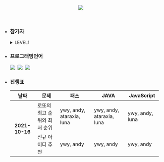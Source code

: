 <header>
  <img src="https://capsule-render.vercel.app/api?type=Rounded&color=timeGradient&height=300&section=header&text=Algorithm%20Study&animation=twinkling&fontSize=90&desc=Programmers&fontColor=ffffff&descAlignY=70&descAlign=82" />
</header>
 


<ul>
  <li>
    <h3>
      참가자
    </h3>
    <details>
      <summary>
        LEVEL1
      </summary>
      <div>
         <a href="https://github.com/YunWonYong/Programmers/tree/ywy">ywy</a>&nbsp;
         <a href="https://github.com/YunWonYong/Programmers/tree/andy">andy</a>&nbsp;
         <a href="https://github.com/YunWonYong/Programmers/tree/atraraxia">atraraxia</a>&nbsp;
         <a href="https://github.com/YunWonYong/Programmers/tree/luna">luna</a>&nbsp;
        <a href="https://github.com/YunWonYong/Programmers/tree/nattybear">nattybear</a>&nbsp;
      </div>
    </details> 
  </li>
  <li>
    <h3>
      프로그래밍언어
    </h3>
    <div>
      <img src="https://img.shields.io/badge/Java-5000B9?style=flat-square&logo=Java"/>&nbsp;
      <img src="https://img.shields.io/badge/JavaScipt-FFFFFF?style=flat-square&logo=JavaScript"/>&nbsp;
      <img src="https://img.shields.io/badge/C++-00599C?style=flat-square&logo=C%2B%2B"/>&nbsp;
    </div>
  </li>
  <li>
    <h3>
      진행표
    </h3>
    <table>
      <thead>
        <tr>
          <th>
            날짜
          </th>
          <th>
            문제
          </th>
          <th>
            패스
          </th>
          <th>
            JAVA
          </th>
          <th>
            JavaScript
          </th>      
        </tr>
      </thead>
      <tbody>
        <tr>
           <th rowspan="2">
             2021-10-16
          </th>
          <td>
            로또의 최고 순위와 최저 순위
          </td>
          <td>
            ywy, andy, ataraxia, luna
          </td>
          <td>
            ywy, andy, ataraxia, luna
          </td>
          <td>
            ywy, andy, luna
          </td>
        </tr>
        <tr>
           <td>
             신규 아이디 추천
          </td>
          <td>
            ywy, andy
          </td>
          <td>
            ywy, andy
          </td>
          <td>
            ywy, andy
          </td>      
        </tr>    
      </tbody>
    </table>
  </li>   
</ul>



